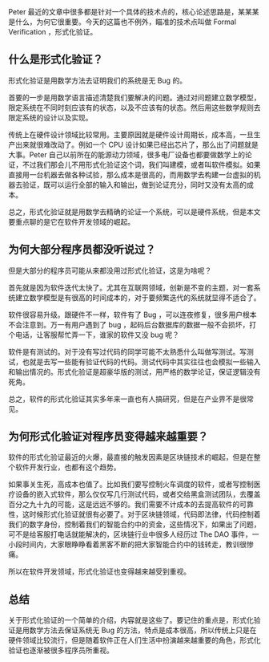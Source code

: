 Peter 最近的文章中很多都是针对一个具体的技术点的，核心论述思路是，某某某是什么，为何它很重要。今天的这篇也不例外，瞄准的技术点叫做 Formal Verification ，形式化验证。

## 什么是形式化验证？

形式化验证是用数学方法去证明我们的系统是无 Bug 的。

首要的一步是用数学语言描述清楚我们要解决的问题。通过对问题建立数学模型，限定系统在不同时刻应该有的状态，以及不应该有的状态。然后用这些数学规则去限定系统的设计以及实现。

传统上在硬件设计领域比较常用。主要原因就是硬件设计周期长，成本高，一旦生产出来就很难改动了。例如一个 CPU 设计如果已经出芯片了，那么出了问题就是大事。Peter 自己以前所在的能源动力领域，很多电厂设备也都要做数学上的论证，不过我们那会儿不用形式化验证这个词，我们叫建模，或者叫软件模拟。如果直接用一台机器去做各种试验，那么成本是很高的，而用数学去构建一台虚拟的机器去验证，既可以运行全部的输入和输出，做到论证充分，同时又没有太高的成本。

总之，形式化验证就是用数学去精确的论证一个系统，可以是硬件系统，但是本文要重点聊的是它在软件开发领域的崛起。

## 为何大部分程序员都没听说过？

但是大部分的程序员可能从来都没用过形式化验证，这是为啥呢？

首先就是因为软件迭代太快了。尤其在互联网领域，创新是不变的主题，对一套系统建立数学模型是有很高的时间成本的，对于要频繁迭代的系统就显得不适合了。

软件很容易升级。跟硬件不一样，软件有了 Bug ，可以连夜修复，很多用户根本不会注意到。万一有用户遇到了 bug ，起码后台数据库的数据一般不会损坏，打个电话，让客服帮忙弄一下，谁家的软件又没 bug 呢？

软件是有测试的。对于没有写过代码的同学可能不太熟悉什么叫做写测试。写测试，也就是去写一些能有验证代码的代码。测试代码中其实往往也会模拟一些输入和输出情况的。形式化验证是超豪华版的测试，用严格的数学论证，保证逻辑没有死角。

总之，软件的形式化验证其实多年来一直也有人搞研究，但是在产业界不是很常见。

## 为何形式化验证对程序员变得越来越重要？

软件的形式化验证最近的火爆，最直接的触发因素是区块链技术的崛起，但是在整个软件开发行业，也都有这个趋势。

如果事关生死，高成本也值了。比如我们要写控制火车调度的软件，或者写控制医疗设备的嵌入式软件，那么仅仅写几行测试代码，或者交给黑盒测试团队，去覆盖百分之九十九的可能，这是远远不够的。我们需要不计成本的去提高软件的可靠性，这时候形式化验证就很有必要了。对于区块链领域，代码即法律，代码控制着我们的数字身份，控制着我们的智能合约中的资金，这些情况下，如果出了问题，可不是给客服打电话就能解决的，区块链行业中很多人经历过 The DAO 事件，一小段时间内，大家眼睁睁看着黑客不断的把大家智能合约中的钱转走，教训很惨痛。

所以在软件开发领域，形式化验证也变得越来越受到重视。

## 总结

关于形式化验证的一个简单的介绍，内容就是这些了。要记住的重点是，形式化验证是用数学方法去保证系统无 Bug 的方法，特点是成本很高，所以传统上只是在硬件领域比较流行，但是随着软件正在人们生活中扮演越来越重要的角色，形式化验证也逐渐被很多程序员所重视。

